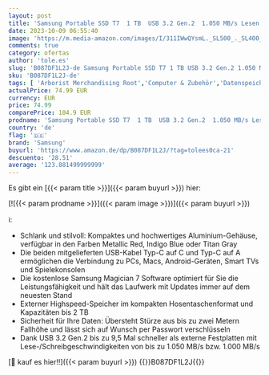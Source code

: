 ```yaml
---
layout: post
title: 'Samsung Portable SSD T7  1 TB  USB 3.2 Gen.2  1.050 MB/s Lesen  1.000 MB/s Schreiben  Externe SSD Festplatte für Mac  PC  Smartphone und Spielkonsole  Indigo Blue  MU-PC1T0H/WW'
date: 2023-10-09 06:55:40
image: 'https://m.media-amazon.com/images/I/311IWwQYsmL._SL500_._SL400_.jpg'
comments: true
category: ofertas
author: 'tole.es'
slug: 'B087DF1L2J-de Samsung Portable SSD T7 1 TB USB 3.2 Gen.2 1.050 MB/s...'
sku: 'B087DF1L2J-de'
tags: [ 'Arborist Merchandising Root','Computer & Zubehör','Datenspeicher','Externe Datenspeicher','Externe SSD','PC','Samsung PSSDs','Self Service','Special Features Stores','a4cbee59-f823-40fe-831a-7de64f655f6f_0','a4cbee59-f823-40fe-831a-7de64f655f6f_6301','a4cbee59-f823-40fe-831a-7de64f655f6f_9701','samsung','🇩🇪', ]
actualPrice: 74.99 EUR
currency: EUR
price: 74.99
comparePrice: 104.9 EUR
prodname: 'Samsung Portable SSD T7  1 TB  USB 3.2 Gen.2  1.050 MB/s Lesen  1.000 MB/s Schreiben  Externe SSD Festplatte für Mac  PC  Smartphone und Spielkonsole  Indigo Blue  MU-PC1T0H/WW'
country: 'de'
flag: '🇩🇪'
brand: 'Samsung'
buyurl: 'https://www.amazon.de/dp/B087DF1L2J/?tag=tolees0ca-21'
descuento: '28.51'
average: '123.881499999999'
---
```


Es gibt ein [{{< param title >}}]({{< param buyurl >}}) hier:

[![{{< param prodname >}}]({{< param image >}})]({{< param buyurl >}})

ℹ️:

- Schlank und stilvoll: Kompaktes und hochwertiges Aluminium-Gehäuse, verfügbar in den Farben Metallic Red, Indigo Blue oder Titan Gray
- Die beiden mitgelieferten USB-Kabel Typ-C auf C und Typ-C auf A ermöglichen die Verbindung zu PCs, Macs, Android-Geräten, Smart TVs und Spielekonsolen
- Die kostenlose Samsung Magician 7 Software optimiert für Sie die Leistungsfähigkeit und hält das Laufwerk mit Updates immer auf dem neuesten Stand
- Externer Highspeed-Speicher im kompakten Hosentaschenformat und Kapazitäten bis 2 TB
- Sicherheit für Ihre Daten: Übersteht Stürze aus bis zu zwei Metern Fallhöhe und lässt sich auf Wunsch per Passwort verschlüsseln
- Dank USB 3.2 Gen.2 bis zu 9,5 Mal schneller als externe Festplatten mit Lese-/Schreibgeschwindigkeiten von bis zu 1.050 MB/s bzw. 1.000 MB/s

[🛒 kauf es hier!!]({{< param buyurl >}})
{{<world>}}B087DF1L2J{{</world>}}
